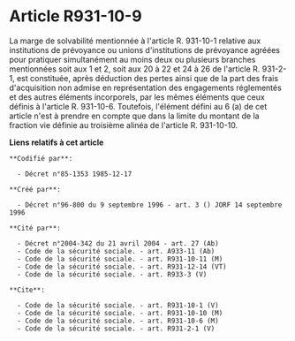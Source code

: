 # Article R931-10-9

La marge de solvabilité mentionnée à l'article R. 931-10-1 relative aux institutions de prévoyance ou unions d'institutions
de prévoyance agréées pour pratiquer simultanément au moins deux ou plusieurs branches mentionnées soit aux 1 et 2, soit aux
20 à 22 et 24 à 26 de l'article R. 931-2-1, est constituée, après déduction des pertes ainsi que de la part des frais
d'acquisition non admise en représentation des engagements réglementés et des autres éléments incorporels, par les mêmes
éléments que ceux définis à l'article R. 931-10-6. Toutefois, l'élément défini au 6 (a) de cet article n'est à prendre en
compte que dans la limite du montant de la fraction vie définie au troisième alinéa de l'article R. 931-10-10.

**Liens relatifs à cet article**

	**Codifié par**:

	  - Décret n°85-1353 1985-12-17

	**Créé par**:

	  - Décret n°96-800 du 9 septembre 1996 - art. 3 () JORF 14 septembre 1996

	**Cité par**:

	  - Décret n°2004-342 du 21 avril 2004 - art. 27 (Ab)
	  - Code de la sécurité sociale. - art. A933-11 (Ab)
	  - Code de la sécurité sociale. - art. R931-10-11 (M)
	  - Code de la sécurité sociale. - art. R931-12-14 (VT)
	  - Code de la sécurité sociale. - art. R933-3 (V)

	**Cite**:

	  - Code de la sécurité sociale. - art. R931-10-1 (V)
	  - Code de la sécurité sociale. - art. R931-10-10 (M)
	  - Code de la sécurité sociale. - art. R931-10-6 (M)
	  - Code de la sécurité sociale. - art. R931-2-1 (V)
